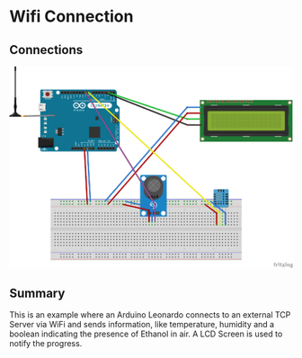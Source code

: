 # Wifi Connection

## Connections
![Conexion Wifi](Wifi-Connection.png)

## Summary
This is an example where an Arduino Leonardo connects to an external TCP Server via WiFi and sends information, like temperature, humidity and a boolean indicating the presence of Ethanol in air. A LCD Screen is used to notify the progress.
